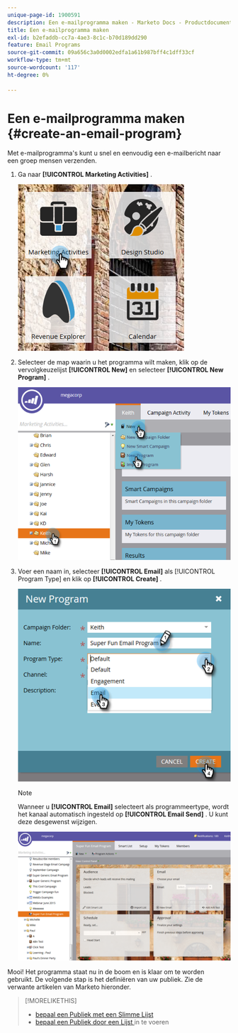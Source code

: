 ```yaml
---
unique-page-id: 1900591
description: Een e-mailprogramma maken - Marketo Docs - Productdocumentatie
title: Een e-mailprogramma maken
exl-id: b2efaddb-cc7a-4ae3-8c1c-b70d189dd290
feature: Email Programs
source-git-commit: 09a656c3a0d0002edfa1a61b987bff4c1dff33cf
workflow-type: tm+mt
source-wordcount: '117'
ht-degree: 0%

---
```


# Een e-mailprogramma maken {#create-an-email-program}

Met e-mailprogramma&#39;s kunt u snel en eenvoudig een e-mailbericht naar een groep mensen verzenden.

1. Ga naar **[!UICONTROL Marketing Activities]** .

   ![](assets/one.png)

1. Selecteer de map waarin u het programma wilt maken, klik op de vervolgkeuzelijst **[!UICONTROL New]** en selecteer **[!UICONTROL New Program]** .

   ![](assets/two.png)

1. Voer een naam in, selecteer **[!UICONTROL Email]** als [!UICONTROL Program Type] en klik op **[!UICONTROL Create]** .

   ![](assets/three.png)

   >[!NOTE]
   >
   >Wanneer u **[!UICONTROL Email]** selecteert als programmeertype, wordt het kanaal automatisch ingesteld op **[!UICONTROL Email Send]** . U kunt deze desgewenst wijzigen.

   ![](assets/four.png)

Mooi! Het programma staat nu in de boom en is klaar om te worden gebruikt. De volgende stap is het definiëren van uw publiek. Zie de verwante artikelen van Marketo hieronder.

>[!MORELIKETHIS]
>
>* [ bepaal een Publiek met een Slimme Lijst ](/help/marketo/product-docs/email-marketing/email-programs/managing-people-in-email-programs/define-an-audience-with-a-smart-list.md)
>* [ bepaal een Publiek door een Lijst ](/help/marketo/product-docs/email-marketing/email-programs/managing-people-in-email-programs/define-an-audience-by-importing-a-list.md) in te voeren
